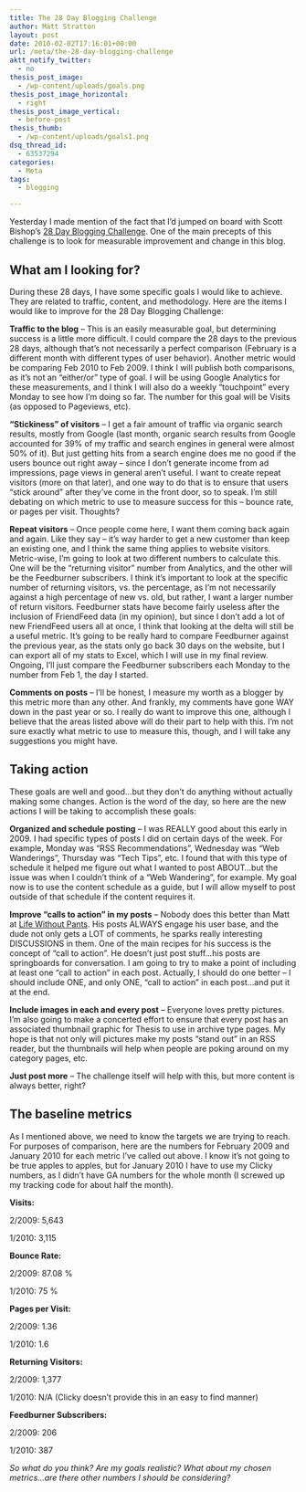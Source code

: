 ```yaml
---
title: The 28 Day Blogging Challenge
author: Matt Stratton
layout: post
date: 2010-02-02T17:16:01+00:00
url: /meta/the-28-day-blogging-challenge
aktt_notify_twitter:
  - no
thesis_post_image:
  - /wp-content/uploads/goals.png
thesis_post_image_horizontal:
  - right
thesis_post_image_vertical:
  - before-post
thesis_thumb:
  - /wp-content/uploads/goals1.png
dsq_thread_id:
  - 63537294
categories:
  - Meta
tags:
  - blogging

---
```

Yesterday I made mention of the fact that I&#8217;d jumped on board with Scott Bishop&#8217;s <a href="http://realtimemarketer.com/the-28-day-blogging-challenge" target="_blank">28 Day Blogging Challenge</a>. One of the main precepts of this challenge is to look for measurable improvement and change in this blog.

## What am I looking for?

During these 28 days, I have some specific goals I would like to achieve. They are related to traffic, content, and methodology. Here are the items I would like to improve for the 28 Day Blogging Challenge:

**Traffic to the blog** &#8211; This is an easily measurable goal, but determining success is a little more difficult. I could compare the 28 days to the previous 28 days, although that&#8217;s not necessarily a perfect comparison (February is a different month with different types of user behavior). Another metric would be comparing Feb 2010 to Feb 2009. I think I will publish both comparisons, as it&#8217;s not an &#8220;either/or&#8221; type of goal. I will be using Google Analytics for these measurements, and I think I will also do a weekly &#8220;touchpoint&#8221; every Monday to see how I&#8217;m doing so far. The number for this goal will be Visits (as opposed to Pageviews, etc).

**&#8220;Stickiness&#8221; of visitors** &#8211; I get a fair amount of traffic via organic search results, mostly from Google (last month, organic search results from Google accounted for 39% of my traffic and search engines in general were almost 50% of it). But just getting hits from a search engine does me no good if the users bounce out right away &#8211; since I don&#8217;t generate income from ad impressions, page views in general aren&#8217;t useful. I want to create repeat visitors (more on that later), and one way to do that is to ensure that users &#8220;stick around&#8221; after they&#8217;ve come in the front door, so to speak. I&#8217;m still debating on which metric to use to measure success for this &#8211; bounce rate, or pages per visit. Thoughts?

**Repeat visitors** &#8211; Once people come here, I want them coming back again and again. Like they say &#8211; it&#8217;s way harder to get a new customer than keep an existing one, and I think the same thing applies to website visitors. Metric-wise, I&#8217;m going to look at two different numbers to calculate this. One will be the &#8220;returning visitor&#8221; number from Analytics, and the other will be the Feedburner subscribers. I think it&#8217;s important to look at the specific number of returning visitors, vs. the percentage, as I&#8217;m not necessarily against a high percentage of new vs. old, but rather, I want a larger number of return visitors. Feedburner stats have become fairly useless after the inclusion of FriendFeed data (in my opinion), but since I don&#8217;t add a lot of new FriendFeed users all at once, I think that looking at the delta will still be a useful metric. It&#8217;s going to be really hard to compare Feedburner against the previous year, as the stats only go back 30 days on the website, but I can export all of my stats to Excel, which I will use in my final review. Ongoing, I&#8217;ll just compare the Feedburner subscribers each Monday to the number from Feb 1, the day I started.

**Comments on posts** &#8211; I&#8217;ll be honest, I measure my worth as a blogger by this metric more than any other. And frankly, my comments have gone WAY down in the past year or so. I really do want to improve this one, although I believe that the areas listed above will do their part to help with this. I&#8217;m not sure exactly what metric to use to measure this, though, and I will take any suggestions you might have.

## Taking action

These goals are well and good&#8230;but they don&#8217;t do anything without actually making some changes. Action is the word of the day, so here are the new actions I will be taking to accomplish these goals:

**Organized and schedule posting** &#8211; I was REALLY good about this early in 2009. I had specific types of posts I did on certain days of the week. For example, Monday was &#8220;RSS Recommendations&#8221;, Wednesday was &#8220;Web Wanderings&#8221;, Thursday was &#8220;Tech Tips&#8221;, etc. I found that with this type of schedule it helped me figure out what I wanted to post ABOUT&#8230;but the issue was when I couldn&#8217;t think of a &#8220;Web Wandering&#8221;, for example. My goal now is to use the content schedule as a guide, but I will allow myself to post outside of that schedule if the content requires it.

**Improve &#8220;calls to action&#8221; in my posts** &#8211; Nobody does this better than Matt at <a href="http://lifewithoutpants.com" target="_blank">Life Without Pants</a>. His posts ALWAYS engage his user base, and the dude not only gets a LOT of comments, he sparks really interesting DISCUSSIONS in them. One of the main recipes for his success is the concept of &#8220;call to action&#8221;. He doesn&#8217;t just post stuff&#8230;his posts are springboards for conversation. I am going to try to make a point of including at least one &#8220;call to action&#8221; in each post. Actually, I should do one better &#8211; I should include ONE, and only ONE, &#8220;call to action&#8221; in each post&#8230;and put it at the end.

**Include images in each and every post** &#8211; Everyone loves pretty pictures. I&#8217;m also going to make a concerted effort to ensure that every post has an associated thumbnail graphic for Thesis to use in archive type pages. My hope is that not only will pictures make my posts &#8220;stand out&#8221; in an RSS reader, but the thumbnails will help when people are poking around on my category pages, etc.

**Just post more** &#8211; The challenge itself will help with this, but more content is always better, right?

## The baseline metrics

As I mentioned above, we need to know the targets we are trying to reach. For purposes of comparison, here are the numbers for February 2009 and January 2010 for each metric I&#8217;ve called out above. I know it&#8217;s not going to be true apples to apples, but for January 2010 I have to use my Clicky numbers, as I didn&#8217;t have GA numbers for the whole month (I screwed up my tracking code for about half the month).

**Visits:**
  
2/2009: 5,643
  
1/2010: 3,115

**Bounce Rate:**
  
2/2009: 87.08 %
  
1/2010: 75 %

**Pages per Visit:**
  
2/2009: 1.36
  
1/2010: 1.6

**Returning Visitors:**
  
2/2009: 1,377
  
1/2010: N/A (Clicky doesn&#8217;t provide this in an easy to find manner)

**Feedburner Subscribers:**
  
2/2009: 206
  
1/2010: 387

_So what do you think? Are my goals realistic? What about my chosen metrics&#8230;are there other numbers I should be considering?_